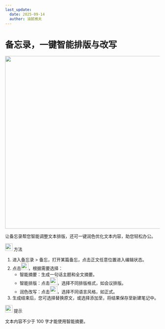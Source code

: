 ```yaml
---
last_update:
  date: 2025-09-14
  author: 油腻樵夫
---
```


# 备忘录，一键智能排版与改写

<img src="https://tips-p01-drcn.dbankcdn.cn/MODEL/DOC/C00B031/resource/card/202508111clkwd/zh-cn/image/figure/10044681_f014_Summary.png" width="560" height=""/>

让备忘录帮您智能调整文本排版，还可一键润色优化文本内容，助您轻松办公。

<img src="https://tips-p01-drcn.dbankcdn.cn/MODEL/EMUI/C00B030/resource/card/202503041becsx/zh-cn/image/common/buttons/fig_method.png" width="24" height="24"/> 方法

1.  进入备忘录 > 备忘，打开某篇备忘，点击正文任意位置进入编辑状态。
2.  点击<img src="https://tips-p01-drcn.dbankcdn.cn/MODEL/EMUI/C00B030/resource/card/202509181mmlk4/zh-cn/image/common/buttons/ic_notepad_AIsummary.png" width="24" height="24"/>，根据需要选择：
    +   智能摘要：生成一句话主题和全文摘要。
    +   智能排版：点击<img src="https://tips-p01-drcn.dbankcdn.cn/MODEL/EMUI/C00B030/resource/card/202509181mmlk4/zh-cn/image/common/buttons/ic_spinner_small.png" width="24" height="24"/>，选择不同排版格式，如会议排版。
    +   润色改写：点击<img src="https://tips-p01-drcn.dbankcdn.cn/MODEL/EMUI/C00B030/resource/card/202509181mmlk4/zh-cn/image/common/buttons/ic_spinner_small.png" width="24" height="24"/>，选择不同语言风格，如正式。
3.  生成结束后，您可选择替换原文，或选择添加至，将结果保存至新建笔记中。

<img src="https://tips-p01-drcn.dbankcdn.cn/MODEL/EMUI/C00B030/resource/card/202508300vZjQz/zh-cn/image/common/buttons/fig_tips.png" width="24" height="24"/> 提示

文本内容不少于 100 字才能使用智能摘要。


